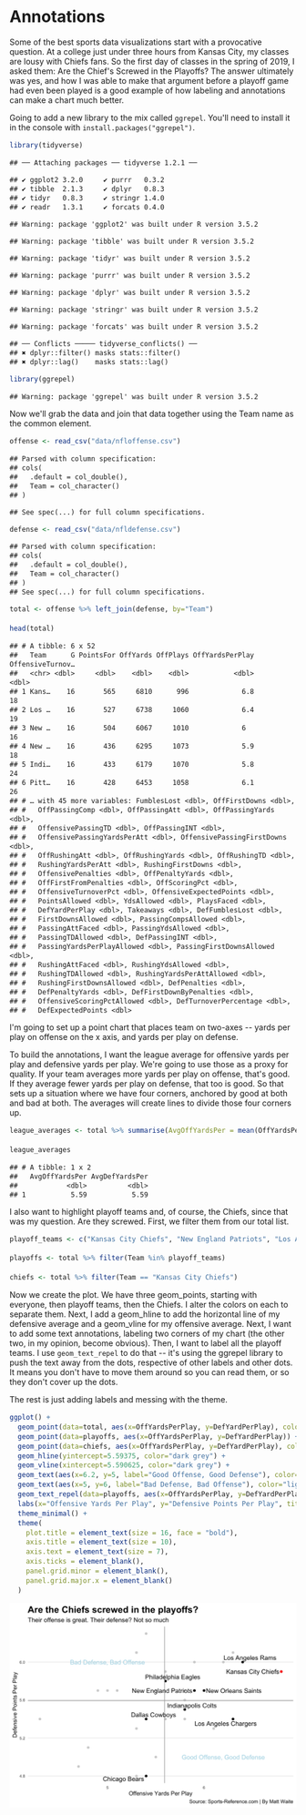 # Annotations

Some of the best sports data visualizations start with a provocative question. At a college just under three hours from Kansas City, my classes are lousy with Chiefs fans. So the first day of classes in the spring of 2019, I asked them: Are the Chief's Screwed in the Playoffs? The answer ultimately was yes, and how I was able to make that argument before a playoff game had even been played is a good example of how labeling and annotations can make a chart much better. 

Going to add a new library to the mix called `ggrepel`. You'll need to install it in the console with `install.packages("ggrepel")`. 


```r
library(tidyverse)
```

```
## ── Attaching packages ── tidyverse 1.2.1 ──
```

```
## ✔ ggplot2 3.2.0     ✔ purrr   0.3.2
## ✔ tibble  2.1.3     ✔ dplyr   0.8.3
## ✔ tidyr   0.8.3     ✔ stringr 1.4.0
## ✔ readr   1.3.1     ✔ forcats 0.4.0
```

```
## Warning: package 'ggplot2' was built under R version 3.5.2
```

```
## Warning: package 'tibble' was built under R version 3.5.2
```

```
## Warning: package 'tidyr' was built under R version 3.5.2
```

```
## Warning: package 'purrr' was built under R version 3.5.2
```

```
## Warning: package 'dplyr' was built under R version 3.5.2
```

```
## Warning: package 'stringr' was built under R version 3.5.2
```

```
## Warning: package 'forcats' was built under R version 3.5.2
```

```
## ── Conflicts ───── tidyverse_conflicts() ──
## ✖ dplyr::filter() masks stats::filter()
## ✖ dplyr::lag()    masks stats::lag()
```

```r
library(ggrepel)
```

```
## Warning: package 'ggrepel' was built under R version 3.5.2
```

Now we'll grab the data and join that data together using the Team name as the common element.


```r
offense <- read_csv("data/nfloffense.csv")
```

```
## Parsed with column specification:
## cols(
##   .default = col_double(),
##   Team = col_character()
## )
```

```
## See spec(...) for full column specifications.
```

```r
defense <- read_csv("data/nfldefense.csv")
```

```
## Parsed with column specification:
## cols(
##   .default = col_double(),
##   Team = col_character()
## )
## See spec(...) for full column specifications.
```

```r
total <- offense %>% left_join(defense, by="Team")

head(total)
```

```
## # A tibble: 6 x 52
##   Team      G PointsFor OffYards OffPlays OffYardsPerPlay OffensiveTurnov…
##   <chr> <dbl>     <dbl>    <dbl>    <dbl>           <dbl>            <dbl>
## 1 Kans…    16       565     6810      996             6.8               18
## 2 Los …    16       527     6738     1060             6.4               19
## 3 New …    16       504     6067     1010             6                 16
## 4 New …    16       436     6295     1073             5.9               18
## 5 Indi…    16       433     6179     1070             5.8               24
## 6 Pitt…    16       428     6453     1058             6.1               26
## # … with 45 more variables: FumblesLost <dbl>, OffFirstDowns <dbl>,
## #   OffPassingComp <dbl>, OffPassingAtt <dbl>, OffPassingYards <dbl>,
## #   OffensivePassingTD <dbl>, OffPassingINT <dbl>,
## #   OffensivePassingYardsPerAtt <dbl>, OffensivePassingFirstDowns <dbl>,
## #   OffRushingAtt <dbl>, OffRushingYards <dbl>, OffRushingTD <dbl>,
## #   RushingYardsPerAtt <dbl>, RushingFirstDowns <dbl>,
## #   OffensivePenalties <dbl>, OffPenaltyYards <dbl>,
## #   OffFirstFromPenalties <dbl>, OffScoringPct <dbl>,
## #   OffensiveTurnoverPct <dbl>, OffensiveExpectedPoints <dbl>,
## #   PointsAllowed <dbl>, YdsAllowed <dbl>, PlaysFaced <dbl>,
## #   DefYardPerPlay <dbl>, Takeaways <dbl>, DefFumblesLost <dbl>,
## #   FirstDownsAllowed <dbl>, PassingCompsAllowed <dbl>,
## #   PassingAttFaced <dbl>, PassingYdsAllowed <dbl>,
## #   PassingTDAllowed <dbl>, DefPassingINT <dbl>,
## #   PassingYardsPerPlayAllowed <dbl>, PassingFirstDownsAllowed <dbl>,
## #   RushingAttFaced <dbl>, RushingYdsAllowed <dbl>,
## #   RushingTDAllowed <dbl>, RushingYardsPerAttAllowed <dbl>,
## #   RushingFirstDownsAllowed <dbl>, DefPenalties <dbl>,
## #   DefPenaltyYards <dbl>, DefFirstDownByPenalties <dbl>,
## #   OffensiveScoringPctAllowed <dbl>, DefTurnoverPercentage <dbl>,
## #   DefExpectedPoints <dbl>
```

I'm going to set up a point chart that places team on two-axes -- yards per play on offense on the x axis, and yards per play on defense. 

To build the annotations, I want the league average for offensive yards per play and defensive yards per play. We're going to use those as a proxy for quality. If your team averages more yards per play on offense, that's good. If they average fewer yards per play on defense, that too is good. So that sets up a situation where we have four corners, anchored by good at both and bad at both. The averages will create lines to divide those four corners up. 


```r
league_averages <- total %>% summarise(AvgOffYardsPer = mean(OffYardsPerPlay), AvgDefYardsPer = mean(DefYardPerPlay))

league_averages
```

```
## # A tibble: 1 x 2
##   AvgOffYardsPer AvgDefYardsPer
##            <dbl>          <dbl>
## 1           5.59           5.59
```

I also want to highlight playoff teams and, of course, the Chiefs, since that was my question. Are they screwed. First, we filter them from our total list.


```r
playoff_teams <- c("Kansas City Chiefs", "New England Patriots", "Los Angeles Chargers", "Indianapolis Colts", "New Orleans Saints", "Los Angeles Rams", "Chicago Bears", "Dallas Cowboys", "Philadelphia Eagles")

playoffs <- total %>% filter(Team %in% playoff_teams)

chiefs <- total %>% filter(Team == "Kansas City Chiefs")
```

Now we create the plot. We have three geom_points, starting with everyone, then playoff teams, then the Chiefs. I alter the colors on each to separate them. Next, I add a geom_hline to add the horizontal line of my defensive average and a geom_vline for my offensive average. Next, I want to add some text annotations, labeling two corners of my chart (the other two, in my opinion, become obvious). Then, I want to label all the playoff teams. I use `geom_text_repel` to do that -- it's using the ggrepel library to push the text away from the dots, respective of other labels and other dots. It means you don't have to move them around so you can read them, or so they don't cover up the dots. 

The rest is just adding labels and messing with the theme. 


```r
ggplot() + 
  geom_point(data=total, aes(x=OffYardsPerPlay, y=DefYardPerPlay), color="light grey") +
  geom_point(data=playoffs, aes(x=OffYardsPerPlay, y=DefYardPerPlay)) +
  geom_point(data=chiefs, aes(x=OffYardsPerPlay, y=DefYardPerPlay), color="red") +
  geom_hline(yintercept=5.59375, color="dark grey") + 
  geom_vline(xintercept=5.590625, color="dark grey") + 
  geom_text(aes(x=6.2, y=5, label="Good Offense, Good Defense"), color="light blue") +
  geom_text(aes(x=5, y=6, label="Bad Defense, Bad Offense"), color="light blue") +
  geom_text_repel(data=playoffs, aes(x=OffYardsPerPlay, y=DefYardPerPlay, label=Team)) +
  labs(x="Offensive Yards Per Play", y="Defensive Points Per Play", title="Are the Chiefs screwed in the playoffs?", subtitle="Their offense is great. Their defense? Not so much", caption="Source: Sports-Reference.com | By Matt Waite") +
  theme_minimal() + 
  theme(
    plot.title = element_text(size = 16, face = "bold"),
    axis.title = element_text(size = 10),
    axis.text = element_text(size = 7),
    axis.ticks = element_blank(),
    panel.grid.minor = element_blank(),
    panel.grid.major.x = element_blank()
  )
```

<img src="24-annotations_files/figure-html/unnamed-chunk-5-1.png" width="672" />
